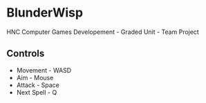 # BlunderWisp
HNC Computer Games Developement - Graded Unit - Team Project

## Controls
+ Movement - WASD
+ Aim - Mouse
+ Attack - Space
+ Next Spell - Q
